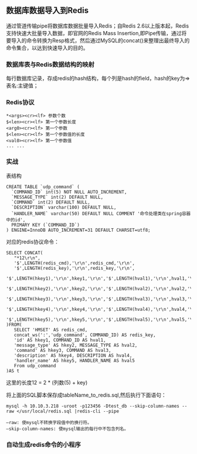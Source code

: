 ## 数据库数据导入到Redis

通过管道传输pipe将数据库数据批量导入Redis；自Redis 2.6以上版本起，Redis支持快速大批量导入数据，即官网的Redis Mass Insertion,即Pipe传输，通过将要导入的命令转换为Resp格式，然后通过MySQL的concat()来整理出最终导入的命令集合，以达到快速导入的目的。 


### 数据库表与Redis数据结构的映射

每行数据库记录，存成redis的hash结构，每个列是hash的field，hash的key为=>表名:主键值；


### Redis协议

	*<args><cr><lf> 参数个数
	$<len><cr><lf> 第一个参数长度
	<arg0><cr><lf> 第一个参数
	$<len><cr><lf> 第一个参数值的长度
	<val0><cr><lf> 第一个参数值
	... ...

### 实战

表结构

	CREATE TABLE `udp_command` (
	  `COMMAND_ID` int(5) NOT NULL AUTO_INCREMENT,
	  `MESSAGE_TYPE` int(2) DEFAULT NULL,
	  `COMMAND` int(2) DEFAULT NULL,
	  `DESCRIPTION` varchar(100) DEFAULT NULL,
	  `HANDLER_NAME` varchar(50) DEFAULT NULL COMMENT '命令处理类在spring容器中的id',
	  PRIMARY KEY (`COMMAND_ID`)
	) ENGINE=InnoDB AUTO_INCREMENT=31 DEFAULT CHARSET=utf8;

对应的redis协议命令：

	SELECT CONCAT(
	   "*12\r\n",
	   '$',LENGTH(redis_cmd),'\r\n',redis_cmd,'\r\n',
	   '$',LENGTH(redis_key),'\r\n',redis_key,'\r\n',
	   '$',LENGTH(hkey1),'\r\n',hkey1,'\r\n','$',LENGTH(hval1),'\r\n',hval1,'\r\n',
	   '$',LENGTH(hkey2),'\r\n',hkey2,'\r\n','$',LENGTH(hval2),'\r\n',hval2,'\r\n',
	   '$',LENGTH(hkey3),'\r\n',hkey3,'\r\n','$',LENGTH(hval3),'\r\n',hval3,'\r\n',
	   '$',LENGTH(hkey4),'\r\n',hkey4,'\r\n','$',LENGTH(hval4),'\r\n',hval4,'\r\n',
	   '$',LENGTH(hkey5),'\r\n',hkey5,'\r\n','$',LENGTH(hval5),'\r\n',hval5,'\r'
	)FROM(
	   SELECT 'HMSET' AS redis_cmd,
	   concat_ws(':','udp_command', COMMAND_ID) AS redis_key,
	   'id' AS hkey1, COMMAND_ID AS hval1,
	   'message_type' AS hkey2, MESSAGE_TYPE AS hval2,
	   'command' AS hkey3, COMMAND AS hval3,
	   'description' AS hkey4, DESCRIPTION AS hval4,
	   'handler_name' AS hkey5, HANDLER_NAME AS hval5
	   From udp_command
	)AS t

这里的长度12 = 2 * (列数(5) + key)

将上面的SQL脚本保存成tableName_to_redis.sql,然后执行下面语句：

	mysql -h 10.10.3.218 -uroot -p123456 -Dtest_db --skip-column-names --raw </usr/local/redis.sql |redis-cli --pipe
	
	–raw: 使mysql不转换字段值中的换行符。
	–skip-column-names: 使mysql输出的每行中不包含列名。


### 自动生成redis命令的小程序

